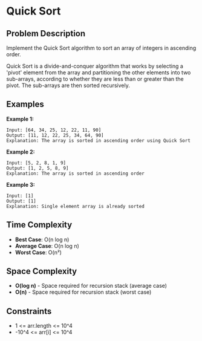 # Quick Sort

## Problem Description

Implement the Quick Sort algorithm to sort an array of integers in ascending order.

Quick Sort is a divide-and-conquer algorithm that works by selecting a 'pivot' element from the array and partitioning the other elements into two sub-arrays, according to whether they are less than or greater than the pivot. The sub-arrays are then sorted recursively.

## Examples

**Example 1:**
```
Input: [64, 34, 25, 12, 22, 11, 90]
Output: [11, 12, 22, 25, 34, 64, 90]
Explanation: The array is sorted in ascending order using Quick Sort
```

**Example 2:**
```
Input: [5, 2, 8, 1, 9]
Output: [1, 2, 5, 8, 9]
Explanation: The array is sorted in ascending order
```

**Example 3:**
```
Input: [1]
Output: [1]
Explanation: Single element array is already sorted
```

## Time Complexity

- **Best Case**: O(n log n)
- **Average Case**: O(n log n)
- **Worst Case**: O(n²)

## Space Complexity

- **O(log n)** - Space required for recursion stack (average case)
- **O(n)** - Space required for recursion stack (worst case)

## Constraints

- 1 <= arr.length <= 10^4
- -10^4 <= arr[i] <= 10^4
